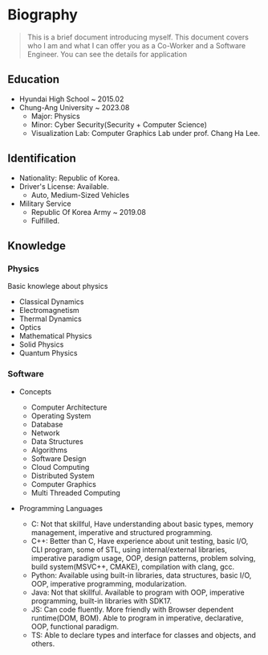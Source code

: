 # Biography
> This is a brief document introducing myself.
This document covers who I am and what I can offer you as a Co-Worker and a Software Engineer. You can see the details for application

## Education
- Hyundai High School ~ 2015.02
- Chung-Ang University ~ 2023.08
  - Major: Physics
  - Minor: Cyber Security(Security + Computer Science)
  - Visualization Lab: Computer Graphics Lab under prof. Chang Ha Lee.

## Identification
- Nationality: Republic of Korea.
- Driver's License: Available.
  - Auto, Medium-Sized Vehicles
- Military Service
  - Republic Of Korea Army ~ 2019.08
  - Fulfilled.

## Knowledge
### Physics  
Basic knowlege about physics
- Classical Dynamics
- Electromagnetism
- Thermal Dynamics
- Optics
- Mathematical Physics
- Solid Physics
- Quantum Physics

### Software
- Concepts
  - Computer Architecture
  - Operating System
  - Database
  - Network
  - Data Structures
  - Algorithms
  - Software Design
  - Cloud Computing
  - Distributed System
  - Computer Graphics
  - Multi Threaded Computing

- Programming Languages
  - C: Not that skillful, Have understanding about basic types, memory management, imperative and structured programming.
  - C++: Better than C, Have experience about unit testing, basic I/O, CLI program, some of STL, using internal/external libraries, imperative paradigm usage, OOP, design patterns, problem solving, build system(MSVC++, CMAKE), compilation with clang, gcc. 
  - Python: Available using built-in libraries, data structures, basic I/O, OOP, imperative programming, modularization.
  - Java: Not that skillful. Available to program with OOP, imperative programming, built-in libraries with SDK17.
  - JS: Can code fluently. More friendly with Browser dependent runtime(DOM, BOM). Able to program in imperative, declarative, OOP, functional paradigm. 
  - TS: Able to declare types and interface for classes and objects, and others.
